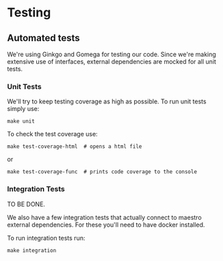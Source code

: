 Testing
=======

## Automated tests

We're using Ginkgo and Gomega for testing our code. Since we're making extensive use of interfaces, external dependencies are mocked for all unit tests.

### Unit Tests
We'll try to keep testing coverage as high as possible. To run unit tests simply use:

```
make unit
```

To check the test coverage use:

```
make test-coverage-html  # opens a html file
```

or

```
make test-coverage-func  # prints code coverage to the console
```

### Integration Tests

TO BE DONE.

We also have a few integration tests that actually connect to maestro external dependencies. For these you'll need to have docker installed.

To run integration tests run:

```
make integration
```
